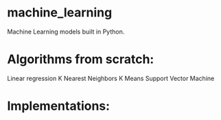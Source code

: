 # machine_learning
Machine Learning models built in Python.

# Algorithms from scratch:
Linear regression
K Nearest Neighbors
K Means
Support Vector Machine

# Implementations:


